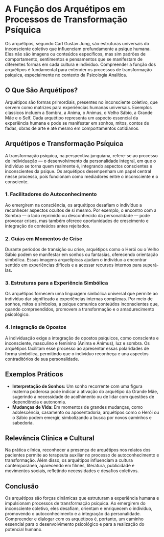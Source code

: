 
# A Função dos Arquétipos em Processos de Transformação Psíquica

Os arquétipos, segundo Carl Gustav Jung, são estruturas universais do inconsciente coletivo que influenciam profundamente a psique humana. Eles não são imagens ou conteúdos específicos, mas sim padrões de comportamento, sentimentos e pensamentos que se manifestam de diferentes formas em cada cultura e indivíduo. Compreender a função dos arquétipos é fundamental para entender os processos de transformação psíquica, especialmente no contexto da Psicologia Analítica.

## O Que São Arquétipos?

Arquétipos são formas primordiais, presentes no inconsciente coletivo, que servem como matrizes para experiências humanas universais. Exemplos clássicos incluem a Sombra, a Anima, o Animus, o Velho Sábio, a Grande Mãe e o Self. Cada arquétipo representa um aspecto essencial da experiência humana e pode se manifestar em sonhos, mitos, contos de fadas, obras de arte e até mesmo em comportamentos cotidianos.

## Arquétipos e Transformação Psíquica

A transformação psíquica, na perspectiva junguiana, refere-se ao processo de individuação — o desenvolvimento da personalidade integral, em que o indivíduo se torna quem realmente é, integrando aspectos conscientes e inconscientes da psique. Os arquétipos desempenham um papel central nesse processo, pois funcionam como mediadores entre o inconsciente e o consciente.

### 1. **Facilitadores do Autoconhecimento**

Ao emergirem na consciência, os arquétipos desafiam o indivíduo a reconhecer aspectos ocultos de si mesmo. Por exemplo, o encontro com a Sombra — o lado reprimido ou desconhecido da personalidade — pode provocar crises, mas também oferece oportunidades de crescimento e integração de conteúdos antes rejeitados.

### 2. **Guias em Momentos de Crise**

Durante períodos de transição ou crise, arquétipos como o Herói ou o Velho Sábio podem se manifestar em sonhos ou fantasias, oferecendo orientação simbólica. Essas imagens arquetípicas ajudam o indivíduo a encontrar sentido em experiências difíceis e a acessar recursos internos para superá-las.

### 3. **Estruturas para a Experiência Simbólica**

Os arquétipos fornecem uma linguagem simbólica universal que permite ao indivíduo dar significado a experiências internas complexas. Por meio de sonhos, mitos e símbolos, a psique comunica conteúdos inconscientes que, quando compreendidos, promovem a transformação e o amadurecimento psicológico.

### 4. **Integração de Opostos**

A individuação exige a integração de opostos psíquicos, como consciente e inconsciente, masculino e feminino (Anima e Animus), luz e sombra. Os arquétipos facilitam esse processo ao apresentar essas polaridades de forma simbólica, permitindo que o indivíduo reconheça e una aspectos contraditórios de sua personalidade.

## Exemplos Práticos

- **Interpretação de Sonhos:** Um sonho recorrente com uma figura materna poderosa pode indicar a ativação do arquétipo da Grande Mãe, sugerindo a necessidade de acolhimento ou de lidar com questões de dependência e autonomia.
- **Mudanças de Vida:** Em momentos de grandes mudanças, como adolescência, casamento ou aposentadoria, arquétipos como o Herói ou o Sábio podem emergir, simbolizando a busca por novos caminhos e sabedoria.

## Relevância Clínica e Cultural

Na prática clínica, reconhecer a presença de arquétipos nos relatos dos pacientes permite ao terapeuta auxiliar no processo de autoconhecimento e transformação. Além disso, os arquétipos influenciam a cultura contemporânea, aparecendo em filmes, literatura, publicidade e movimentos sociais, refletindo necessidades e desafios coletivos.

## Conclusão

Os arquétipos são forças dinâmicas que estruturam a experiência humana e impulsionam processos de transformação psíquica. Ao emergirem do inconsciente coletivo, eles desafiam, orientam e enriquecem o indivíduo, promovendo o autoconhecimento e a integração da personalidade. Compreender e dialogar com os arquétipos é, portanto, um caminho essencial para o desenvolvimento psicológico e para a realização do potencial humano.
```
